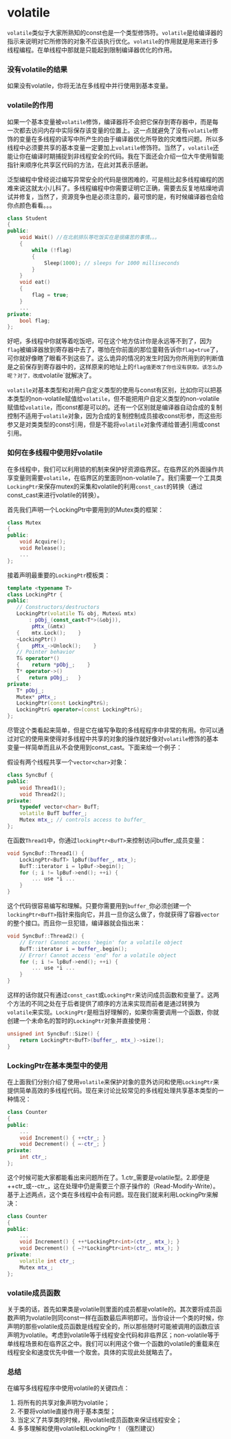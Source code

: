 # volatile



`volatile`类似于大家所熟知的const也是一个类型修饰符。`volatile`是给编译器的指示来说明对它所修饰的对象不应该执行优化。`volatile`的作用就是用来进行多线程编程。在单线程中那就是只能起到限制编译器优化的作用。

### 没有volatile的结果

如果没有volatile，你将无法在多线程中并行使用到基本变量。

### volatile的作用

如果一个基本变量被`volatile`修饰，编译器将不会把它保存到寄存器中，而是每一次都去访问内存中实际保存该变量的位置上。这一点就避免了没有`volatile`修饰的变量在多线程的读写中所产生的由于编译器优化所导致的灾难性问题。所以多线程中必须要共享的基本变量一定要加上`volatile`修饰符。当然了，`volatile`还能让你在编译时期捕捉到非线程安全的代码。我在下面还会介绍一位大牛使用智能指针来顺序化共享区代码的方法，在此对其表示感谢。

泛型编程中曾经说过编写异常安全的代码是很困难的，可是相比起多线程编程的困难来说这就太小儿科了。多线程编程中你需要证明它正确，需要去反复地枯燥地调试并修复，当然了，资源竞争也是必须注意的，最可恨的是，有时候编译器也会给你点颜色看看。。。

```cpp
class Student
{
public:
    void Wait() //在北航排队等吃饭实在是很痛苦的事情。。。
    {
        while (!flag)
        {
            Sleep(1000); // sleeps for 1000 milliseconds
        }
    }
    void eat()
    {
        flag = true;
    }
    ...
private:
    bool flag;
};
```

好吧，多线程中你就等着吃饭吧，可在这个地方估计你是永远等不到了，因为`flag`被编译器放到寄存器中去了，哪怕在你前面的那位童鞋告诉你`flag=true`了，可你就好像瞎了眼看不到这些了。这么诡异的情况的发生时因为你所用到的判断值是之前保存到寄存器中的，这样原来的地址上的`flag值更改了你也没有获取。该怎么办呢？对了，改成`volatile\`就解决了。

`volatile`对基本类型和对用户自定义类型的使用与const有区别，比如你可以把基本类型的non-volatile赋值给`volatile`，但不能把用户自定义类型的non-volatile赋值给`volatile`，而const都是可以的。还有一个区别就是编译器自动合成的复制控制不适用于`volatile`对象，因为合成的复制控制成员接收const形参，而这些形参又是对类类型的const引用，但是不能将`volatile`对象传递给普通引用或const引用。

### 如何在多线程中使用好volatile

在多线程中，我们可以利用锁的机制来保护好资源临界区。在临界区的外面操作共享变量则需要`volatile`，在临界区的里面则non-volatile了。我们需要一个工具类`LockingPtr`来保存mutex的采集和volatile的利用`const_cast`的转换（通过const\_cast来进行volatile的转换）。

首先我们声明一个LockingPtr中要用到的Mutex类的框架：

```cpp
class Mutex
{
public:
    void Acquire();
    void Release();
    ...    
};
```

接着声明最重要的`LockingPtr`模板类：

```cpp
template <typename T>
class LockingPtr {
public:
   // Constructors/destructors
   LockingPtr(volatile T& obj, Mutex& mtx)
       : pObj_(const_cast<T*>(&obj)),
        pMtx_(&mtx)
   {    mtx.Lock();    }
   ~LockingPtr()
   {    pMtx_->Unlock();    }
   // Pointer behavior
   T& operator*()
   {    return *pObj_;    }
   T* operator->()
   {   return pObj_;   }
private:
   T* pObj_;
   Mutex* pMtx_;
   LockingPtr(const LockingPtr&);
   LockingPtr& operator=(const LockingPtr&);
};
```

尽管这个类看起来简单，但是它在编写争取的多线程程序中非常的有用。你可以通过对它的使用来使得对多线程中共享的对象的操作就好像对`volatile`修饰的基本变量一样简单而且从不会使用到const\_cast。下面来给一个例子：

假设有两个线程共享一个`vector<char>`对象：

```cpp
class SyncBuf {
public:
    void Thread1();
    void Thread2();
private:
    typedef vector<char> BufT;
    volatile BufT buffer_;
    Mutex mtx_; // controls access to buffer_
};
```

在函数`Thread1`中，你通过`lockingPtr<BufT>`来控制访问buffer\_成员变量：

```cpp
void SyncBuf::Thread1() {
    LockingPtr<BufT> lpBuf(buffer_, mtx_);
    BufT::iterator i = lpBuf->begin();
    for (; i != lpBuf->end(); ++i) {
        ... use *i ...
    }
}
```

这个代码很容易编写和理解。只要你需要用到`buffer_`你必须创建一个`lockingPtr<BufT>`指针来指向它，并且一旦你这么做了，你就获得了容器`vector`的整个接口。而且你一旦犯错，编译器就会指出来：

```cpp
void SyncBuf::Thread2() {
    // Error! Cannot access 'begin' for a volatile object
    BufT::iterator i = buffer_.begin();
    // Error! Cannot access 'end' for a volatile object
    for (; i != lpBuf->end(); ++i) {
        ... use *i ...
    }
}
```

这样的话你就只有通过`const_cast`或`LockingPtr`来访问成员函数和变量了。这两个方法的不同之处在于后者提供了顺序的方法来实现而前者是通过转换为`volatile`来实现。`LockingPtr`是相当好理解的，如果你需要调用一个函数，你就创建一个未命名的暂时的`LockingPtr`对象并直接使用：

```cpp
unsigned int SyncBuf::Size() {
    return LockingPtr<BufT>(buffer_, mtx_)->size();
}
```

### LockingPtr在基本类型中的使用

在上面我们分别介绍了使用`volatile`来保护对象的意外访问和使用`LockingPtr`来提供简单高效的多线程代码。现在来讨论比较常见的多线程处理共享基本类型的一种情况：

```cpp
class Counter
{
public:
    ...
    void Increment() { ++ctr_; }
    void Decrement() { —-ctr_; }
private:
    int ctr_;
};
```

这个时候可能大家都能看出来问题所在了。1.ctr\_需要是volatile型。2.即便是++ctr\_或--ctr\_，这在处理中仍是需要三个原子操作的（Read-Modify-Write）。基于上述两点，这个类在多线程中会有问题。现在我们就来利用LockingPtr来解决：

```cpp
class Counter
{
public:
    ...
    void Increment() { ++*LockingPtr<int>(ctr_, mtx_); }
    void Decrement() { —?*LockingPtr<int>(ctr_, mtx_); }
private:
    volatile int ctr_;
    Mutex mtx_;
};
```

### volatile成员函数

关于类的话，首先如果类是volatile则里面的成员都是volatile的。其次要将成员函数声明为volatile则同const一样在函数最后声明即可。当你设计一个类的时候，你声明的那些volatile成员函数是线程安全的，所以那些随时可能被调用的函数应该声明为volatile。考虑到volatile等于线程安全代码和非临界区；non-volatile等于单线程场景和在临界区之中。我们可以利用这个做一个函数的volatile的重载来在线程安全和速度优先中做一个取舍。具体的实现此处就略去了。

### 总结

在编写多线程程序中使用volatile的关键四点：

1. 将所有的共享对象声明为volatile；
2. 不要将volatile直接作用于基本类型；
3. 当定义了共享类的时候，用volatile成员函数来保证线程安全；
4. 多多理解和使用volatile和LockingPtr！（强烈建议）
